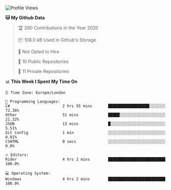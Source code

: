 <!--START_SECTION:waka-->
![Profile Views](http://img.shields.io/badge/Profile%20Views-0-blue)

**🐱 My Github Data** 

> 🏆 290 Contributions in the Year 2020
 > 
> 📦 108.0 kB Used in Github's Storage 
 > 
> 🚫 Not Opted to Hire
 > 
> 📜 10 Public Repositories 
 > 
> 🔑 11 Private Repositories  
 > 
📊 **This Week I Spent My Time On** 

```text
⌚︎ Time Zone: Europe/London

💬 Programming Languages: 
C#                       2 hrs 55 mins       ██████████████████░░░░░░░   72.36% 
Other                    51 mins             █████░░░░░░░░░░░░░░░░░░░░   21.32% 
JSON                     13 mins             █░░░░░░░░░░░░░░░░░░░░░░░░   5.51% 
Git Config               1 min               ░░░░░░░░░░░░░░░░░░░░░░░░░   0.81% 
CSHTML                   0 secs              ░░░░░░░░░░░░░░░░░░░░░░░░░   0.0%

🔥 Editors: 
Rider                    4 hrs 2 mins        █████████████████████████   100.0%

💻 Operating System: 
Windows                  4 hrs 2 mins        █████████████████████████   100.0%

```


<!--END_SECTION:waka-->